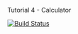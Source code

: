 Tutorial 4 - Calculator

[![Build Status](https://travis-ci.com/19039673/tut4.svg?branch=master)](https://travis-ci.com/19039673/tut4)